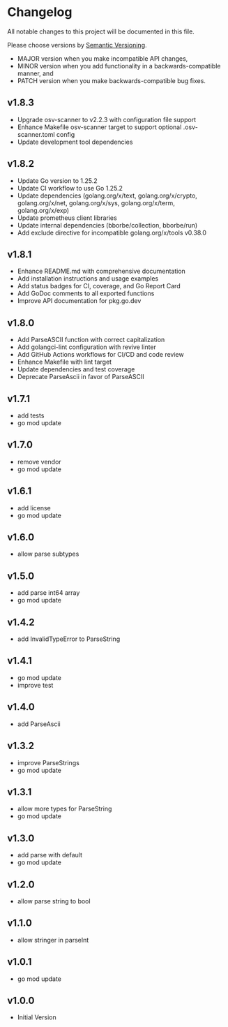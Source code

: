 # Changelog

All notable changes to this project will be documented in this file.

Please choose versions by [Semantic Versioning](http://semver.org/).

* MAJOR version when you make incompatible API changes,
* MINOR version when you add functionality in a backwards-compatible manner, and
* PATCH version when you make backwards-compatible bug fixes.

## v1.8.3

- Upgrade osv-scanner to v2.2.3 with configuration file support
- Enhance Makefile osv-scanner target to support optional .osv-scanner.toml config
- Update development tool dependencies

## v1.8.2

- Update Go version to 1.25.2
- Update CI workflow to use Go 1.25.2
- Update dependencies (golang.org/x/text, golang.org/x/crypto, golang.org/x/net, golang.org/x/sys, golang.org/x/term, golang.org/x/exp)
- Update prometheus client libraries
- Update internal dependencies (bborbe/collection, bborbe/run)
- Add exclude directive for incompatible golang.org/x/tools v0.38.0

## v1.8.1

- Enhance README.md with comprehensive documentation
- Add installation instructions and usage examples
- Add status badges for CI, coverage, and Go Report Card
- Add GoDoc comments to all exported functions
- Improve API documentation for pkg.go.dev

## v1.8.0

- Add ParseASCII function with correct capitalization
- Add golangci-lint configuration with revive linter
- Add GitHub Actions workflows for CI/CD and code review
- Enhance Makefile with lint target
- Update dependencies and test coverage
- Deprecate ParseAscii in favor of ParseASCII

## v1.7.1

- add tests
- go mod update

## v1.7.0

- remove vendor
- go mod update

## v1.6.1

- add license
- go mod update

## v1.6.0

- allow parse subtypes 

## v1.5.0

- add parse int64 array
- go mod update

## v1.4.2

- add InvalidTypeError to ParseString

## v1.4.1

- go mod update
- improve test

## v1.4.0

- add ParseAscii

## v1.3.2

- improve ParseStrings
- go mod update

## v1.3.1

- allow more types for ParseString
- go mod update

## v1.3.0

- add parse with default
- go mod update

## v1.2.0

- allow parse string to bool

## v1.1.0

- allow stringer in parseInt

## v1.0.1

- go mod update

## v1.0.0

- Initial Version
